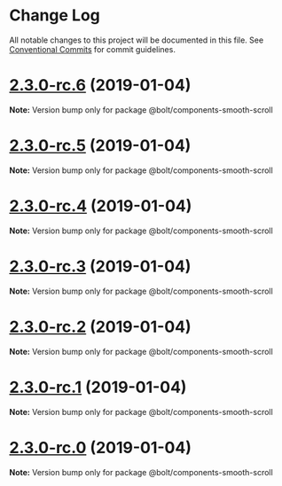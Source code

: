 # Change Log

All notable changes to this project will be documented in this file.
See [Conventional Commits](https://conventionalcommits.org) for commit guidelines.

# [2.3.0-rc.6](https://github.com/bolt-design-system/bolt/tree/master/packages/components/bolt-smooth-scroll/compare/v2.3.0-rc.5...v2.3.0-rc.6) (2019-01-04)

**Note:** Version bump only for package @bolt/components-smooth-scroll





# [2.3.0-rc.5](https://github.com/bolt-design-system/bolt/tree/master/packages/components/bolt-smooth-scroll/compare/v2.3.0-rc.4...v2.3.0-rc.5) (2019-01-04)

**Note:** Version bump only for package @bolt/components-smooth-scroll





# [2.3.0-rc.4](https://github.com/bolt-design-system/bolt/tree/master/packages/components/bolt-smooth-scroll/compare/v2.3.0-rc.3...v2.3.0-rc.4) (2019-01-04)

**Note:** Version bump only for package @bolt/components-smooth-scroll





# [2.3.0-rc.3](https://github.com/bolt-design-system/bolt/tree/master/packages/components/bolt-smooth-scroll/compare/v2.3.0-rc.2...v2.3.0-rc.3) (2019-01-04)

**Note:** Version bump only for package @bolt/components-smooth-scroll





# [2.3.0-rc.2](https://github.com/bolt-design-system/bolt/tree/master/packages/components/bolt-smooth-scroll/compare/v2.3.0-rc.1...v2.3.0-rc.2) (2019-01-04)

**Note:** Version bump only for package @bolt/components-smooth-scroll





# [2.3.0-rc.1](https://github.com/bolt-design-system/bolt/tree/master/packages/components/bolt-smooth-scroll/compare/vv2.3.0-rc.0...v2.3.0-rc.1) (2019-01-04)

**Note:** Version bump only for package @bolt/components-smooth-scroll





# [2.3.0-rc.0](https://github.com/bolt-design-system/bolt/tree/master/packages/components/bolt-smooth-scroll/compare/v2.2.1...v2.3.0-rc.0) (2019-01-04)

**Note:** Version bump only for package @bolt/components-smooth-scroll
